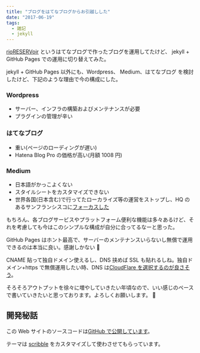```yaml
---
title: "ブログをはてなブログからお引越しした"
date: "2017-06-19"
tags:
  - 雑記
  - jekyll
---
```


[rioRESERVoir](http://allajah.hatenablog.com/) というはてなブログで作ったブログを運用してたけど、
jekyll + GitHub Pages での運用に切り替えてみた。

jekyll + GitHub Pages 以外にも、Wordpress、 Medium、はてなブログ を検討したけど、下記のような理由で今の構成にした。

### Wordpress

- サーバー、インフラの構築およびメンテナンスが必要
- プラグインの管理が辛い

### はてなブログ

- 重い(ページのローディングが遅い)
- Hatena Blog Pro の価格が高い(月額 1008 円)

### Medium

- 日本語がかっこよくない
- スタイルシートをカスタマイズできない
- 世界各国(日本含む)で行ってたローカライズ等の運営をストップし、HQ のあるサンフランシスコに[フォーカスした](https://medium.com/@MEJapan/from-medium-japan-ad346bee2a9b)

もちろん、各ブログサービスやプラットフォーム便利な機能は多々あるけど、それを考慮しても今はこのシンプルな構成が自分に合ってるなーと思った。

GitHub Pages はホント最高で、サーバーのメンテナンスいらないし無償で運用できるのは本当に良い。感謝しかない 🙏

CNAME 貼って独自ドメイン使えるし、DNS 挟めば SSL も貼れるしね。独自ドメイン+https で無償運用したい時、DNS は[CloudFlare を選択するのが良さそう](http://qiita.com/superbrothers/items/95e5723e9bd320094537)。

そろそろアウトプットを徐々に増やしていきたい年頃なので、いい感じのペースで書いていきたいと思っております。よろしくお願いします。 🙇

## 開発秘話

この Web サイトのソースコードは[GitHub で公開しています](https://github.com/Allajah/allajah.github.io)。

テーマは [scribble](https://github.com/muan/scribble) をカスタマイズして使わさせてもらっています。

